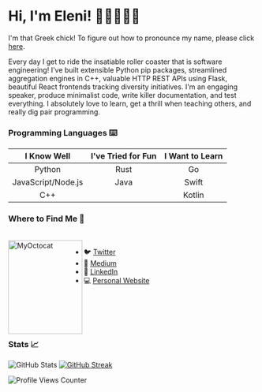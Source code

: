 # Hi, I'm Eleni! 👋🏼👩🏻‍💻

I'm that Greek chick! To figure out how to pronounce my name, please click
[here].

Every day I get to ride the insatiable roller coaster that is software
engineering! I've built extensible Python pip packages, streamlined aggregation
engines in C++, valuable HTTP REST APIs using Flask, beautiful React frontends
tracking diversity initiatives. I'm an engaging speaker, produce minimalist
code, write killer documentation, and test everything. I absolutely love to
learn, get a thrill when teaching others, and really dig pair programming.

### Programming Languages ⌨️

|    I Know Well     | I've Tried for Fun | I Want to Learn |
| :----------------: | :----------------: | :-------------: |
|       Python       |        Rust        |       Go        |
| JavaScript/Node.js |        Java        |      Swift      |
|        C++         |                    |     Kotlin      |

### Where to Find Me 🔎

<br/>
<img align="left" width="150" height="190" alt="MyOctocat" src="https://user-images.githubusercontent.com/13057589/135778322-81079199-4ad9-4c62-b11f-5c193a42454c.png" />

- :bird: [Twitter]
- :book: [Medium]
- :briefcase: [LinkedIn]
- :computer: [Personal Website]

<br/>
<br/>
<br/>
<br/>

### Stats 📈

![GitHub Stats] [![GitHub Streak]][streak stats]

![Profile Views Counter]

[here]: https://www.youtube.com/watch?v=45zN5WnKEgo
[twitter]: https://twitter.com/datgreekchick
[medium]: https://datgreekchick.medium.com/
[linkedin]: https://www.linkedin.com/in/eleniarvanitis/
[personal website]: https://www.eleniarvanitis.com
[github stats]:
  https://github-readme-stats.vercel.app/api?username=datgreekchick&count_private=true&theme=algolia&show_icons=true
[github streak]:
  https://github-readme-streak-stats.herokuapp.com?user=DatGreekChick&theme=algolia&date_format=j%20M%5B%20Y%5D
[streak stats]: https://git.io/streak-stats
[profile views counter]:
  https://komarev.com/ghpvc/?username=DatGreekChick&color=blue
